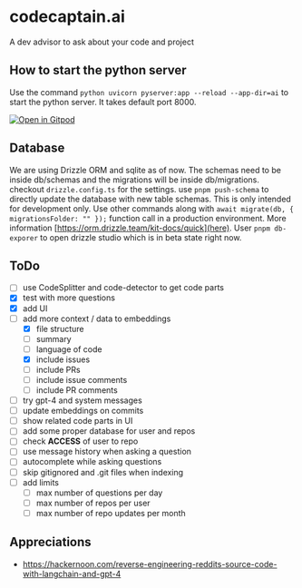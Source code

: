 # codecaptain.ai

A dev advisor to ask about your code and project

## How to start the python server

Use the command `python uvicorn pyserver:app --reload --app-dir=ai` to start the python server. It takes default port 8000.

[![Open in Gitpod](https://gitpod.io/button/open-in-gitpod.svg)](https://gitpod.io/#https://github.com/geprog/codecaptain)

## Database

We are using Drizzle ORM and sqlite as of now. The schemas need to be inside db/schemas and the migrations will be inside db/migrations. checkout `drizzle.config.ts` for the settings.
use `pnpm push-schema` to directly update the database with new table schemas. This is only intended for development only. Use other commands along with `await migrate(db, { migrationsFolder: "" });` function call in a production environment. More information [https://orm.drizzle.team/kit-docs/quick](here). User `pnpm db-exporer` to open drizzle studio which is in beta state right now.

## ToDo

- [ ] use CodeSplitter and code-detector to get code parts
- [x] test with more questions
- [x] add UI
- [ ] add more context / data to embeddings
  - [x] file structure
  - [ ] summary
  - [ ] language of code
  - [x] include issues
  - [ ] include PRs
  - [ ] include issue comments
  - [ ] include PR comments
- [ ] try gpt-4 and system messages
- [ ] update embeddings on commits
- [ ] show related code parts in UI
- [ ] add some proper database for user and repos
- [ ] check **ACCESS** of user to repo
- [ ] use message history when asking a question
- [ ] autocomplete while asking questions
- [ ] skip gitignored and .git files when indexing
- [ ] add limits
  - [ ] max number of questions per day
  - [ ] max number of repos per user
  - [ ] max number of repo updates per month

## Appreciations

- https://hackernoon.com/reverse-engineering-reddits-source-code-with-langchain-and-gpt-4
